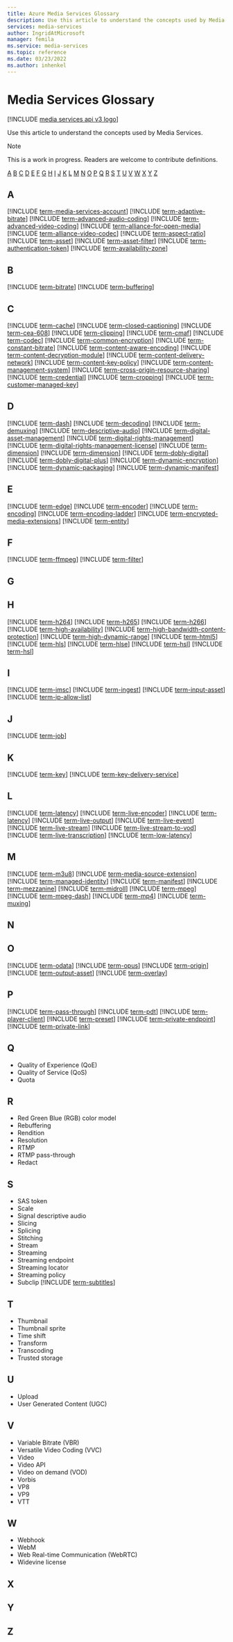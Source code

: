 ```yaml
---
title: Azure Media Services Glossary
description: Use this article to understand the concepts used by Media Services.
services: media-services
author: IngridAtMicrosoft
manager: femila
ms.service: media-services
ms.topic: reference
ms.date: 03/23/2022
ms.author: inhenkel
---
```


# Media Services Glossary

[!INCLUDE [media services api v3 logo](./includes/v3-hr.md)]

Use this article to understand the concepts used by Media Services.

> [!NOTE]
> This is a work in progress. Readers are welcome to contribute definitions.

[A](#a) [B](#b) [C](#c) [D](#d) [E](#e) [F](#f) [G](#g) [H](#h) [I](#i) [J](#j) [K](#k) [L](#l) [M](#m) [N](#n) [O](#o) [P](#p) [Q](#q) [R](#r) [S](#s) [T](#t) [U](#u) [V](#v) [W](#w) [X](#x) [Y](#y) [Z](#z)

## A

[!INCLUDE [term-media-services-account](includes/term-media-services-account.md)]
[!INCLUDE [term-adaptive-bitrate](includes/term-adaptive-bitrate.md)]
[!INCLUDE [term-advanced-audio-coding](includes/term-advanced-audio-coding.md)]
[!INCLUDE [term-advanced-video-coding](includes/term-advanced-video-coding.md)]
[!INCLUDE [term-alliance-for-open-media](includes/term-alliance-for-open-media.md)]
[!INCLUDE [term-alliance-video-codec](includes/term-alliance-video-codec.md)]
[!INCLUDE [term-aspect-ratio](includes/term-aspect-ratio.md)]
[!INCLUDE [term-asset](includes/term-asset.md)]
[!INCLUDE [term-asset-filter](includes/term-asset-filter.md)]
[!INCLUDE [term-authentication-token](includes/term-authentication-token.md)]
[!INCLUDE [term-availability-zone](includes/term-availability-zone.md)]

## B

<!-- Beacon -->
[!INCLUDE [term-bitrate](includes/term-bitrate.md)]
[!INCLUDE [term-buffering](includes/term-buffering.md)]

## C

[!INCLUDE [term-cache](includes/term-cache.md)]
[!INCLUDE [term-closed-captioning](includes/term-closed-captioning.md)]
[!INCLUDE [term-cea-608](includes/term-cea-608.md)]
[!INCLUDE [term-clipping](includes/term-clipping.md)]
[!INCLUDE [term-cmaf](includes/term-cmaf.md)]
[!INCLUDE [term-codec](includes/term-codec.md)]
[!INCLUDE [term-common-encryption](includes/term-common-encryption.md)]
[!INCLUDE [term-constant-bitrate](includes/term-constant-bitrate.md)]
[!INCLUDE [term-content-aware-encoding](includes/term-content-aware-encoding.md)]
[!INCLUDE [term-content-decryption-module](includes/term-content-decryption-module.md)]
[!INCLUDE [term-content-delivery-network](includes/term-content-delivery-network.md)]
[!INCLUDE [term-content-key-policy](includes/term-content-key-policy.md)]
[!INCLUDE [term-content-management-system](includes/term-content-management-system.md)]
[!INCLUDE [term-cross-origin-resource-sharing](includes/term-cross-origin-resource-sharing.md)]
[!INCLUDE [term-credential](includes/term-credential.md)]
[!INCLUDE [term-cropping](includes/term-cropping.md)]
[!INCLUDE [term-customer-managed-key](includes/term-customer-managed-key.md)]

## D

[!INCLUDE [term-dash](includes/term-dash.md)]
[!INCLUDE [term-decoding](includes/term-decoding.md)]
[!INCLUDE [term-demuxing](includes/term-demuxing.md)]
[!INCLUDE [term-descriptive-audio](includes/term-descriptive-audio.md)]
[!INCLUDE [term-digital-asset-management](includes/term-digital-asset-management.md)]
[!INCLUDE [term-digital-rights-management](includes/term-digital-rights-management.md)]
[!INCLUDE [term-digital-rights-management-license](includes/term-digital-rights-management-license.md)]
[!INCLUDE [term-dimension](includes/term-dimension.md)]
[!INCLUDE [term-dimension](includes/term-dimension-value.md)]
[!INCLUDE [term-dobly-digital](includes/term-dobly-digital.md)]
[!INCLUDE [term-dobly-digital-plus](includes/term-dobly-digital-plus.md)]
[!INCLUDE [term-dynamic-encryption](includes/term-dynamic-encryption.md)]
[!INCLUDE [term-dynamic-packaging](includes/term-dynamic-packaging.md)]
[!INCLUDE [term-dynamic-manifest](includes/term-dynamic-manifest.md)]

## E

[!INCLUDE [term-edge](includes/term-edge.md)]
[!INCLUDE [term-encoder](includes/term-encoder.md)]
[!INCLUDE [term-encoding](includes/term-encoding.md)]
[!INCLUDE [term-encoding-ladder](includes/term-encoding-ladder.md)]
[!INCLUDE [term-encrypted-media-extensions](includes/term-encrypted-media-extensions.md)]
[!INCLUDE [term-entity](includes/term-entity.md)]

## F

[!INCLUDE [term-ffmpeg](includes/term-ffmpeg.md)]
[!INCLUDE [term-filter](includes/term-filter.md)]

## G

## H

[!INCLUDE [term-h264](includes/term-h264.md)]
[!INCLUDE [term-h265](includes/term-h265.md)]
[!INCLUDE [term-h266](includes/term-h265.md)]
[!INCLUDE [term-high-availability](includes/term-high-availability.md)]
[!INCLUDE [term-high-bandwidth-content-protection](includes/term-high-bandwidth-digital-content-protection.md)]
[!INCLUDE [term-high-dynamic-range](includes/term-high-dynamic-range.md)]
[!INCLUDE [term-html5](includes/term-html5.md)]
[!INCLUDE [term-hls](includes/term-hls.md)]
[!INCLUDE [term-hlse](includes/term-hlse.md)]
[!INCLUDE [term-hsl](includes/term-hsl.md)]
[!INCLUDE [term-hsl](includes/term-hsv.md)]

## I

[!INCLUDE [term-imsc](includes/term-imsc.md)]
[!INCLUDE [term-ingest](includes/term-ingest.md)]
[!INCLUDE [term-input-asset](includes/term-input-asset.md)]
[!INCLUDE [term-ip-allow-list](includes/term-ip-allow-list.md)]

## J

[!INCLUDE [term-job](includes/term-job.md)]

## K

[!INCLUDE [term-key](includes/term-key.md)]
[!INCLUDE [term-key-delivery-service](includes/term-key-delivery-service.md)]

## L

[!INCLUDE [term-latency](includes/term-latency.md)]
[!INCLUDE [term-live-encoder](includes/term-live-encoder.md)]
[!INCLUDE [term-latency](includes/term-latency.md)]
[!INCLUDE [term-live-output](includes/term-live-output.md)]
[!INCLUDE [term-live-event](includes/term-live-event.md)]
[!INCLUDE [term-live-stream](includes/term-live-stream.md)]
[!INCLUDE [term-live-stream-to-vod](includes/term-live-stream-to-vod.md)]
[!INCLUDE [term-live-transcription](includes/term-live-transcription.md)]
[!INCLUDE [term-low-latency](includes/term-low-latency.md)]

## M

[!INCLUDE [term-m3u8](includes/term-m3u8.md)]
[!INCLUDE [term-media-source-extension](includes/term-media-source-extension.md)]
[!INCLUDE [term-managed-identity](includes/term-managed-identity.md)]
[!INCLUDE [term-manifest](includes/term-manifest.md)]
[!INCLUDE [term-mezzanine](includes/term-mezzanine.md)]
[!INCLUDE [term-midroll](includes/term-midroll.md)]
[!INCLUDE [term-mpeg](includes/term-mpeg.md)]
[!INCLUDE [term-mpeg-dash](includes/term-mpeg-dash.md)]
[!INCLUDE [term-mp4](includes/term-mp4.md)]
[!INCLUDE [term-muxing](includes/term-muxing.md)]

## N

## O

[!INCLUDE [term-odata](includes/term-odata.md)]
[!INCLUDE [term-opus](includes/term-opus.md)]
[!INCLUDE [term-origin](includes/term-origin.md)]
[!INCLUDE [term-output-asset](includes/term-output-asset.md)]
[!INCLUDE [term-overlay](includes/term-overlay.md)]

## P

[!INCLUDE [term-pass-through](includes/term-pass-through.md)]
[!INCLUDE [term-pdt](includes/term-pdt.md)]
[!INCLUDE [term-player-client](includes/term-player-client.md)]
[!INCLUDE [term-preset](includes/term-preset.md)]
[!INCLUDE [term-private-endpoint](includes/term-private-endpoint.md)]
[!INCLUDE [term-private-link](includes/term-private-link.md)]

## Q

- Quality of Experience (QoE)
- Quality of Service (QoS)
- Quota

## R

- Red Green Blue (RGB) color model
- Rebuffering
- Rendition
- Resolution
- RTMP
- RTMP pass-through
- Redact

## S

- SAS token
- Scale
- Signal descriptive audio
- Slicing
- Splicing
- Stitching
- Stream
- Streaming
- Streaming endpoint
- Streaming locator
- Streaming policy
- Subclip
[!INCLUDE [term-subtitles](includes/term-subtitles.md)]

## T

- Thumbnail
- Thumbnail sprite
- Time shift
- Transform
- Transcoding
- Trusted storage

## U

- Upload
- User Generated Content (UGC)

## V

- Variable Bitrate (VBR)
- Versatile Video Coding (VVC)
- Video
- Video API
- Video on demand (VOD)
- Vorbis
- VP8
- VP9
- VTT

## W

- Webhook
- WebM
- Web Real-time Communication (WebRTC)
- Widevine license

## X

## Y

## Z